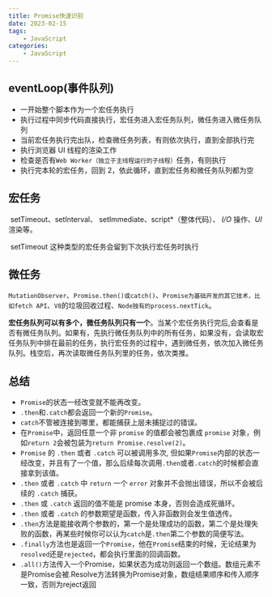```yaml
---
title: Promise快速识别
date: 2023-02-15
tags:
    - JavaScript
categories:
    - JavaScript
---
```


## eventLoop(事件队列)

-   一开始整个脚本作为一个宏任务执行
-   执行过程中同步代码直接执行，宏任务进入宏任务队列，微任务进入微任务队列
-   当前宏任务执行完出队，检查微任务列表，有则依次执行，直到全部执行完
-   执行浏览器 UI 线程的渲染工作
-   检查是否有`Web Worker（独立于主线程运行的子线程）`任务，有则执行
-   执行完本轮的宏任务，回到 2，依此循环，直到宏任务和微任务队列都为空

## 宏任务

​		setTimeout、setInterval、 setImmediate、script*（整体代码）、 *I/O* 操作、*UI* 渲染等。

​		setTimeout 这种类型的宏任务会留到下次执行宏任务时执行

## 微任务

​		`MutationObserver`、`Promise.then()或catch()`、`Promise为基础开发的其它技术，比如fetch API`、`V8`的垃圾回收过程、`Node独有的process.nextTick`。

​		**宏任务队列可以有多个，微任务队列只有一个**。当某个宏任务执行完后,会查看是否有微任务队列。如果有，先执行微任务队列中的所有任务，如果没有，会读取宏任务队列中排在最前的任务，执行宏任务的过程中，遇到微任务，依次加入微任务队列。栈空后，再次读取微任务队列里的任务，依次类推。

## 总结

- `Promise`的状态一经改变就不能再改变。
- `.then`和`.catch`都会返回一个新的`Promise`。
- `catch`不管被连接到哪里，都能捕获上层未捕捉过的错误。
- 在`Promise`中，返回任意一个非 `promise` 的值都会被包裹成 `promise` 对象，例如`return 2`会被包装为`return Promise.resolve(2)`。
- `Promise` 的 `.then` 或者 `.catch` 可以被调用多次, 但如果`Promise`内部的状态一经改变，并且有了一个值，那么后续每次调用`.then`或者`.catch`的时候都会直接拿到该值。
- `.then` 或者 `.catch` 中 `return` 一个 `error` 对象并不会抛出错误，所以不会被后续的 `.catch` 捕获。
- `.then` 或 `.catch` 返回的值不能是 promise 本身，否则会造成死循环。
- `.then` 或者 `.catch` 的参数期望是函数，传入非函数则会发生值透传。
- `.then`方法是能接收两个参数的，第一个是处理成功的函数，第二个是处理失败的函数，再某些时候你可以认为`catch`是`.then`第二个参数的简便写法。
- `.finally`方法也是返回一个`Promise`，他在`Promise`结束的时候，无论结果为`resolved`还是`rejected`，都会执行里面的回调函数。
- `.all()`方法传入一个Promise，如果状态为成功则返回一个数组。数组元素不是Promise会被.Resolve方法转换为Promise对象，数组结果顺序和传入顺序一致，否则为reject返回

